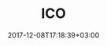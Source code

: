 ---
title: "ICO"
date: 2017-12-08T17:18:39+03:00
tag: "wiki"
info:
    one: "форма привлечения инвестиций"
    two: "ICO (Initial Coin Offering, досл. «первичное размещение монет») — форма привлечения инвестиций, во время которой коммерческая компания либо частное лицо продает цифровые купоны или токены, предназначенные для оплаты услуг площадки в будущем. Как правило, ICO проводится на начальном этапе развития проекта, а вырученные средства направляются на реализацию идеи или маркетинг. Вместо ICO часто используется термин «краудсейл» (crowdsale)."
---